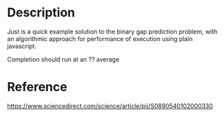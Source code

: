 # Description
Just is a quick example solution to the binary gap prediction problem, with an algorithmic approach for performance of execution using plain javascript.

Completion should run at an ?? average

# Reference
https://www.sciencedirect.com/science/article/pii/S0890540102000330
